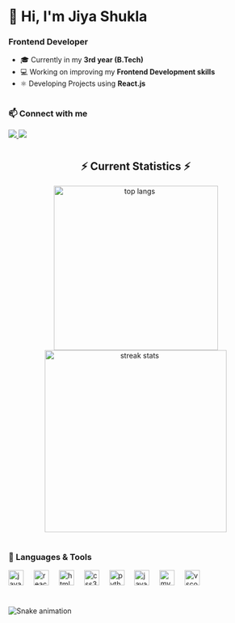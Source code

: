 # 👋 Hi, I'm Jiya Shukla  

<h3 align="left">Frontend Developer</h3> 

- 🎓 Currently in my **3rd year (B.Tech)**  
- 💻 Working on improving my **Frontend Development skills**  
- ⚛️ Developing Projects using **React.js**
  
#

 <h3 align ="left"> 📫 Connect with me  </h3> 



<a href="shuklajiya04@gmail.com">
  <img src="https://img.shields.io/badge/Gmail-D14836?style=for-the-badge&logo=gmail&logoColor=white" />
</a>
<a href="https://www.linkedin.com/in/jiya-shukla-a550bb2a9?utm_source=share&utm_campaign=share_via&utm_content=profile&utm_medium=android_app" target="_blank">
  <img src="https://img.shields.io/badge/LinkedIn-0A66C2?style=for-the-badge&logo=linkedin&logoColor=white" />
</a>

#

<h2 align="center">⚡ Current Statistics ⚡</h2>
<div align="center">
   <img width=325 align="center" src="https://github-readme-stats.vercel.app/api/top-langs/?username=jiyxx&hide=HTML&langs_count=8&layout=compact&theme=react&border_radius=10&size_weight=0.5&count_weight=0.5&exclude_repo=github-readme-stats" alt="top langs" />
  <img width=360 src="https://streak-stats.demolab.com/?user=jiyxx&count_private=true&theme=react&border_radius=10" alt="streak stats"/>
</div>  
  
#

### 🚀 Languages & Tools  
<div align="left">
  <img src="https://skillicons.dev/icons?i=js" height="30" alt="javascript logo"  />
  <img width="12" />
  <img src="https://skillicons.dev/icons?i=react" height="30" alt="react logo"  />
  <img width="12" />
  <img src="https://skillicons.dev/icons?i=html" height="30" alt="html5 logo"  />
  <img width="12" />
  <img src="https://skillicons.dev/icons?i=css" height="30" alt="css3 logo"  />
  <img width="12" />
  <img src="https://skillicons.dev/icons?i=py" height="30" alt="python logo"  />
  <img width="12" />
  <img src="https://skillicons.dev/icons?i=java" height="30" alt="java logo"  />
  <img width="12" />
  <img src="https://skillicons.dev/icons?i=mysql" height="30" alt="mysql logo"  />
  <img width="12" />
  <img src="https://skillicons.dev/icons?i=vscode" height="30" alt="vscode logo"  /
</div>

#

<img src="https://raw.githubusercontent.com/jiyxx/jiyxx/output/snake.svg" alt="Snake animation" />
